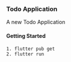 ### Todo Application

A new Todo Application

#### Getting Started
```
1. flutter pub get
2. flutter run
```
